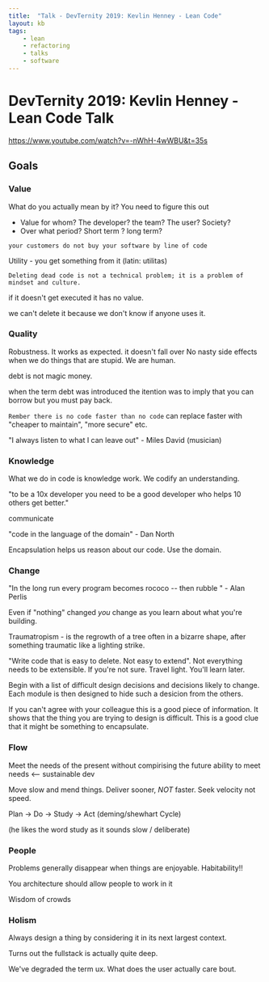 ```yaml
---
title:  "Talk - DevTernity 2019: Kevlin Henney - Lean Code"
layout: kb
tags:
    - lean
    - refactoring
    - talks
    - software
---
```

#  DevTernity 2019: Kevlin Henney - Lean Code Talk
https://www.youtube.com/watch?v=-nWhH-4wWBU&t=35s

## Goals

### Value

What do you actually mean by it? You need to figure this out
 - Value for whom? The developer? the team? The user? Society?
 - Over what period? Short term ? long term?
 
`your customers do not buy your software by line of code`

 Utility - you get something from it (latin: utilitas)

 
`Deleting dead code is not a technical problem; it is a problem of mindset and culture.`

if it doesn't get executed it has no value.

we can't delete it because we don't know if anyone uses it.

### Quality

Robustness. It works as expected. it doesn't fall over
No nasty side effects when we do things that are stupid. We are human.

debt is not magic money.

when the term debt was introduced the itention was to imply that you can borrow but you must pay back.


`Rember there is no code faster than no code`  can replace faster with "cheaper to maintain", "more secure" etc.

"I always listen to what I can leave out" - Miles David (musician)

### Knowledge

What we do in code is knowledge work. We codify an understanding.

"to be a 10x developer you need to be a good developer who helps 10 others get better."

communicate

"code in the language of the domain" - Dan North

Encapsulation helps us reason about our code. Use the domain.

### Change

"In the long run every program becomes rococo -- then rubble " - Alan Perlis

Even if "nothing" changed *you* change as you learn about what you're building.

Traumatropism - is the regrowth of a tree often in a bizarre shape, after something traumatic like a lighting strike.

"Write code that is easy to delete. Not easy to extend". Not everything needs to be extensible. If you're not sure. Travel light. You'll learn later.

Begin with a list of difficult design decisions and decisions likely to change. Each module is then designed to hide such a desicion from the others.

If you can't agree with your colleague this is a good piece of information. It shows that the thing you are trying to design is difficult. This is a good
clue that it might be something to encapsulate.


### Flow
Meet the needs of the present without compirising the future ability to meet needs <-- sustainable dev

Move slow and mend things. Deliver sooner, *NOT* faster. Seek velocity not speed.

Plan -> Do -> Study -> Act (deming/shewhart Cycle)

(he likes the word study as it sounds slow / deliberate)



### People
Problems generally disappear when things are enjoyable.
Habitability!!

You architecture should allow people to work in it

Wisdom of crowds

### Holism

Always design a thing by considering it in its next largest context.

Turns out the fullstack is actually quite deep.

We've degraded the term ux. What does the user actually care bout.

